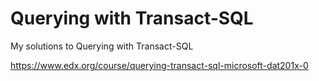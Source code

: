 # Querying with Transact-SQL

My solutions to Querying with Transact-SQL

https://www.edx.org/course/querying-transact-sql-microsoft-dat201x-0
